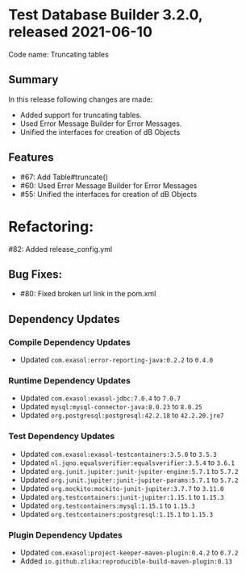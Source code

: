 # Test Database Builder 3.2.0, released 2021-06-10

Code name: Truncating tables

## Summary

In this release following changes are made:

* Added support for truncating tables.
* Used Error Message Builder for Error Messages.
* Unified the interfaces for creation of dB Objects

## Features

* #67: Add Table#truncate()
* #60: Used Error Message Builder for Error Messages
* #55: Unified the interfaces for creation of dB Objects

# Refactoring:

#82: Added release_config.yml

## Bug Fixes:

* #80: Fixed broken url link in the pom.xml

## Dependency Updates

### Compile Dependency Updates

* Updated `com.exasol:error-reporting-java:0.2.2` to `0.4.0`

### Runtime Dependency Updates

* Updated `com.exasol:exasol-jdbc:7.0.4` to `7.0.7`
* Updated `mysql:mysql-connector-java:8.0.23` to `8.0.25`
* Updated `org.postgresql:postgresql:42.2.18` to `42.2.20.jre7`

### Test Dependency Updates

* Updated `com.exasol:exasol-testcontainers:3.5.0` to `3.5.3`
* Updated `nl.jqno.equalsverifier:equalsverifier:3.5.4` to `3.6.1`
* Updated `org.junit.jupiter:junit-jupiter-engine:5.7.1` to `5.7.2`
* Updated `org.junit.jupiter:junit-jupiter-params:5.7.1` to `5.7.2`
* Updated `org.mockito:mockito-junit-jupiter:3.7.7` to `3.11.0`
* Updated `org.testcontainers:junit-jupiter:1.15.1` to `1.15.3`
* Updated `org.testcontainers:mysql:1.15.1` to `1.15.3`
* Updated `org.testcontainers:postgresql:1.15.1` to `1.15.3`

### Plugin Dependency Updates

* Updated `com.exasol:project-keeper-maven-plugin:0.4.2` to `0.7.2`
* Added `io.github.zlika:reproducible-build-maven-plugin:0.13`
